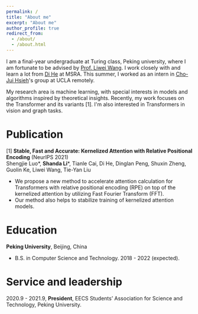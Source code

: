 ```yaml
---
permalink: /
title: "About me"
excerpt: "About me"
author_profile: true
redirect_from: 
  - /about/
  - /about.html
---
```



I am a final-year undergraduate at Turing class, Peking university, where I am fortunate to be advised by [Prof. Liwei Wang](http://www.liweiwang-pku.com/). I work closely with and learn a lot from [Di He](https://www.microsoft.com/en-us/research/people/dihe/) at MSRA. This summer, I worked as an intern in [Cho-Jui Hsieh](http://web.cs.ucla.edu/~chohsieh/)'s group at UCLA remotely.

My research area is machine learning, with special interests in models and algorithms inspired by theoretical insights. Recently, my work focuses on the Transformer and its variants [1]. I'm also interested in Transformers in vision and graph tasks.

Publication
=====
[1] **Stable, Fast and Accurate: Kernelized Attention with Relative Positional Encoding** (NeurIPS 2021)  
   Shengjie Luo\*, **Shanda Li**\*, Tianle Cai, Di He, Dinglan Peng, Shuxin Zheng, Guolin Ke, Liwei Wang, Tie-Yan Liu  
   
   * We propose a new method to accelerate attention calculation for Transformers with relative positional encoding (RPE) on top of the kernelized attention by utilizing Fast Fourier Transform (FFT). 
   * Our method also helps to stabilize training of kernelized attention models.
   
Education
=====

**Peking University**, Beijing, China

* B.S. in Computer Science and Technology. 2018 - 2022 (expected).

Service and leadership
=====  

2020.9 - 2021.9, **President**, EECS Students’ Association for Science and Technology, Peking University.
